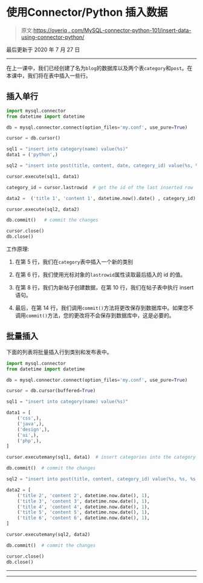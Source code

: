 # 使用Connector/Python 插入数据

> 原文:[https://overiq . com/MySQL-connector-python-101/insert-data-using-connector-python/](https://overiq.com/mysql-connector-python-101/inserting-data-using-connector-python/)

最后更新于 2020 年 7 月 27 日

* * *

在上一课中，我们已经创建了名为`blog`的数据库以及两个表`category`和`post`。在本课中，我们将在表中插入一些行。

## 插入单行

```py
import mysql.connector
from datetime import datetime

db = mysql.connector.connect(option_files='my.conf', use_pure=True)

cursor = db.cursor()

sql1 = "insert into category(name) value(%s)"
data1 = ('python',)

sql2 = "insert into post(title, content, date, category_id) value(%s, %s, %s, %s)"

cursor.execute(sql1, data1)

category_id = cursor.lastrowid  # get the id of the last inserted row

data2 =  ('title 1', 'content 1', datetime.now().date() , category_id)

cursor.execute(sql2, data2)

db.commit()   # commit the changes

cursor.close()
db.close()

```

工作原理:

1.  在第 5 行，我们在`category`表中插入一个新的类别

2.  在第 6 行，我们使用光标对象的`lastrowid`属性读取最后插入的 id 的值。

3.  在第 8 行，我们为新帖子创建数据，在第 10 行，我们在帖子表中执行 insert 语句。

4.  最后，在第 14 行，我们调用`commit()`方法将更改保存到数据库中。如果您不调用`commit()`方法，您的更改将不会保存到数据库中，这是必要的。

## 批量插入

下面的列表将批量插入行到类别和发布表中。

```py
import mysql.connector
from datetime import datetime

db = mysql.connector.connect(option_files='my.conf', use_pure=True)

cursor = db.cursor(buffered=True)

sql1 = "insert into category(name) value(%s)"

data1 = [
    ('css',),
    ('java',),
    ('design',),
    ('ui',),
    ('php',),
]

cursor.executemany(sql1, data1)  # insert categories into the category table

db.commit()  # commit the changes

sql2 = "insert into post(title, content, category_id) value(%s, %s, %s, %s)"

data2 = [
    ('title 2', 'content 2', datetime.now.date(), 1),
    ('title 3', 'content 3', datetime.now.date(), 1),
    ('title 4', 'content 4', datetime.now.date(), 1),
    ('title 5', 'content 5', datetime.now.date(), 1),
    ('title 6', 'content 6', datetime.now.date(), 1),
]

cursor.executemany(sql2, data2)

db.commit()  # commit the changes

cursor.close()
db.close()

```

* * *

* * *